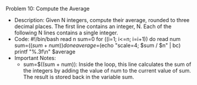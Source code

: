 Problem 10: Compute the Average
- Description: Given N integers, compute their average, rounded to three decimal places. The first line contains an integer, N. Each of the following N lines contains a single integer. 
- Code: 
#!/bin/bash
read n
sum=0
for ((i=1; i<=n; i=i+1)) do
    read num
    sum=$((sum + num))
done
average=$(echo "scale=4; $sum / $n" | bc)
printf "%.3f\n" $average
- Important Notes:
    - sum=$((sum + num)): Inside the loop, this line calculates the sum of the integers by adding the value of num to the current value of sum. The result is stored back in the variable sum.
